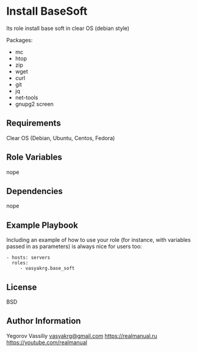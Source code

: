 Install BaseSoft
=========

Its role install base soft in clear OS (debian style)

Packages:

- mc
- htop
- zip
- wget
- curl
- git
- jq
- net-tools
- gnupg2 screen

Requirements
------------

Clear OS (Debian, Ubuntu, Centos, Fedora)

Role Variables
--------------

nope

Dependencies
------------

nope

Example Playbook
----------------

Including an example of how to use your role (for instance, with variables passed in as parameters) is always nice for users too:

    - hosts: servers
      roles:
         - vasyakrg.base_soft

License
-------

BSD

Author Information
------------------

Yegorov Vassiliy
<vasyakrg@gmail.com>
<https://realmanual.ru>
<https://youtube.com/realmanual>
